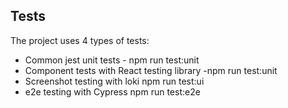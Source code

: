## Tests
The project uses 4 types of tests:

- Common jest unit tests - npm run test:unit
- Component tests with React testing library -npm run test:unit
- Screenshot testing with loki npm run test:ui
- e2e testing with Cypress npm run test:e2e
